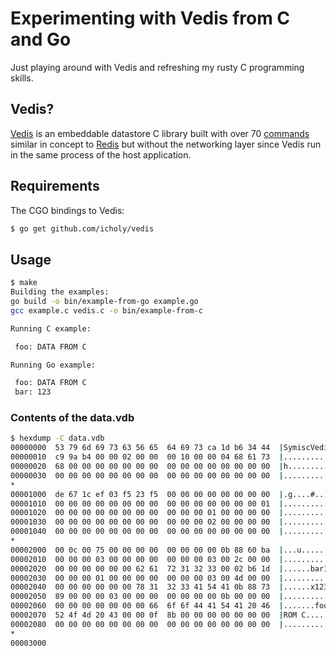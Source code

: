 # Experimenting with Vedis from C and Go

Just playing around with Vedis and refreshing my rusty C programming skills.

## Vedis?

[Vedis](http://vedis.symisc.net/) is an embeddable datastore C library
built with over 70 [commands](http://vedis.symisc.net/commands.html)
similar in concept to [Redis](http://redis.io/) but without the networking
layer since Vedis run in the same process of the host application.

## Requirements

The CGO bindings to Vedis:

``` sh
$ go get github.com/icholy/vedis
```

## Usage

``` sh
$ make
Building the examples:
go build -o bin/example-from-go example.go
gcc example.c vedis.c -o bin/example-from-c

Running C example:

 foo: DATA FROM C

Running Go example:

 foo: DATA FROM C
 bar: 123
```

### Contents of the data.vdb

``` sh
$ hexdump -C data.vdb
00000000  53 79 6d 69 73 63 56 65  64 69 73 ca 1d b6 34 44  |SymiscVedis...4D|
00000010  c9 9a b4 00 00 02 00 00  00 10 00 00 04 68 61 73  |.............has|
00000020  68 00 00 00 00 00 00 00  00 00 00 00 00 00 00 00  |h...............|
00000030  00 00 00 00 00 00 00 00  00 00 00 00 00 00 00 00  |................|
*
00001000  de 67 1c ef 03 f5 23 f5  00 00 00 00 00 00 00 00  |.g....#.........|
00001010  00 00 00 00 00 00 00 00  00 00 00 00 00 00 00 01  |................|
00001020  00 00 00 00 00 00 00 00  00 00 00 01 00 00 00 00  |................|
00001030  00 00 00 00 00 00 00 00  00 00 00 02 00 00 00 00  |................|
00001040  00 00 00 00 00 00 00 00  00 00 00 00 00 00 00 00  |................|
*
00002000  00 0c 00 75 00 00 00 00  00 00 00 00 0b 88 60 ba  |...u..........`.|
00002010  00 00 00 03 00 00 00 00  00 00 00 03 00 2c 00 00  |.............,..|
00002020  00 00 00 00 00 00 62 61  72 31 32 33 00 02 b6 1d  |......bar123....|
00002030  00 00 00 01 00 00 00 00  00 00 00 03 00 4d 00 00  |.............M..|
00002040  00 00 00 00 00 00 78 31  32 33 41 54 41 0b 88 73  |......x123ATA..s|
00002050  89 00 00 00 03 00 00 00  00 00 00 00 0b 00 00 00  |................|
00002060  00 00 00 00 00 00 00 66  6f 6f 44 41 54 41 20 46  |.......fooDATA F|
00002070  52 4f 4d 20 43 00 00 0f  8b 00 00 00 00 00 00 00  |ROM C...........|
00002080  00 00 00 00 00 00 00 00  00 00 00 00 00 00 00 00  |................|
*
00003000
```
